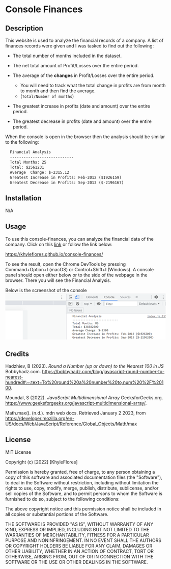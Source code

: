 # Console Finances

## Description 

This website is used to analyze the financial records of a company. 
A list of finances records were given and I was tasked to find out the following: 

* The total number of months included in the dataset.

* The net total amount of Profit/Losses over the entire period.

* The average of the **changes** in Profit/Losses over the entire period.
  * You will need to track what the total change in profits are from month to month and then find the average.
  * (`Total/Number of months`)

* The greatest increase in profits (date and amount) over the entire period.

* The greatest decrease in profits (date and amount) over the entire period.

When the console is open in the browser then the analysis should be similar to the following: 
```text
  Financial Analysis
  ----------------------------
  Total Months: 25
  Total: $2561231
  Average  Change: $-2315.12
  Greatest Increase in Profits: Feb-2012 ($1926159)
  Greatest Decrease in Profits: Sep-2013 ($-2196167)
  ```


## Installation

N/A

## Usage 

To use this console-finances, you can analyze the financial data of the company. 
Click on this [link](https://khyleflores.github.io/console-finances/ "Console Finances") or follow the link below:

https://khyleflores.github.io/console-finances/

To see the result, open the Chrome DevTools by pressing Command+Option+I (macOS) or Control+Shift+I (Windows). A console panel should open either below or to the side of the webpage in the browser. There you will see the Financial Analysis.

Below is the screenshot of the console
![Console Finances screenshot](/assets/Screenshot-1.png)

## Credits

Hadzhiev, B (2023). *Round a Number (up or down) to the Nearest 100 in JS* Bobbyhadz.com. https://bobbyhadz.com/blog/javascript-round-number-to-nearest-hundred#:~:text=To%20round%20a%20number%20to,num%20%2F%20100.

Moundal, S (2022). *JavaScript Multidimensional Array* GeeksforGeeks.org. https://www.geeksforgeeks.org/javascript-multidimensional-array/.

Math.max(). (n.d.). mdn web docs. Retrieved January 2 2023, from https://developer.mozilla.org/en-US/docs/Web/JavaScript/Reference/Global_Objects/Math/max

## License

MIT License

Copyright (c) [2022] [KhyleFlores]

Permission is hereby granted, free of charge, to any person obtaining a copy
of this software and associated documentation files (the "Software"), to deal
in the Software without restriction, including without limitation the rights
to use, copy, modify, merge, publish, distribute, sublicense, and/or sell
copies of the Software, and to permit persons to whom the Software is
furnished to do so, subject to the following conditions:

The above copyright notice and this permission notice shall be included in all
copies or substantial portions of the Software.

THE SOFTWARE IS PROVIDED "AS IS", WITHOUT WARRANTY OF ANY KIND, EXPRESS OR
IMPLIED, INCLUDING BUT NOT LIMITED TO THE WARRANTIES OF MERCHANTABILITY,
FITNESS FOR A PARTICULAR PURPOSE AND NONINFRINGEMENT. IN NO EVENT SHALL THE
AUTHORS OR COPYRIGHT HOLDERS BE LIABLE FOR ANY CLAIM, DAMAGES OR OTHER
LIABILITY, WHETHER IN AN ACTION OF CONTRACT, TORT OR OTHERWISE, ARISING FROM,
OUT OF OR IN CONNECTION WITH THE SOFTWARE OR THE USE OR OTHER DEALINGS IN THE
SOFTWARE.
